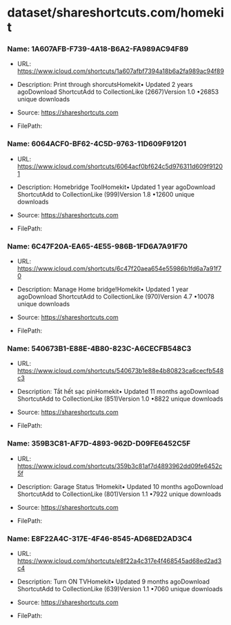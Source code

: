 # dataset/shareshortcuts.com/homekit

### Name: 1A607AFB-F739-4A18-B6A2-FA989AC94F89

- URL: https://www.icloud.com/shortcuts/1a607afbf7394a18b6a2fa989ac94f89

- Description: Print through shorcutsHomekit• Updated 2 years agoDownload ShortcutAdd to CollectionLike (2667)Version 1.0 •26853 unique downloads

- Source: https://shareshortcuts.com

- FilePath: 

### Name: 6064ACF0-BF62-4C5D-9763-11D609F91201

- URL: https://www.icloud.com/shortcuts/6064acf0bf624c5d976311d609f91201

- Description: Homebridge ToolHomekit• Updated 1 year agoDownload ShortcutAdd to CollectionLike (999)Version 1.8 •12600 unique downloads

- Source: https://shareshortcuts.com

- FilePath: 

### Name: 6C47F20A-EA65-4E55-986B-1FD6A7A91F70

- URL: https://www.icloud.com/shortcuts/6c47f20aea654e55986b1fd6a7a91f70

- Description: Manage Home bridge!Homekit• Updated 1 year agoDownload ShortcutAdd to CollectionLike (970)Version 4.7 •10078 unique downloads

- Source: https://shareshortcuts.com

- FilePath: 

### Name: 540673B1-E88E-4B80-823C-A6CECFB548C3

- URL: https://www.icloud.com/shortcuts/540673b1e88e4b80823ca6cecfb548c3

- Description: Tắt hết sạc pinHomekit• Updated 11 months agoDownload ShortcutAdd to CollectionLike (851)Version 1.0 •8822 unique downloads

- Source: https://shareshortcuts.com

- FilePath: 

### Name: 359B3C81-AF7D-4893-962D-D09FE6452C5F

- URL: https://www.icloud.com/shortcuts/359b3c81af7d4893962dd09fe6452c5f

- Description: Garage Status 1Homekit• Updated 10 months agoDownload ShortcutAdd to CollectionLike (801)Version 1.1 •7922 unique downloads

- Source: https://shareshortcuts.com

- FilePath: 

### Name: E8F22A4C-317E-4F46-8545-AD68ED2AD3C4

- URL: https://www.icloud.com/shortcuts/e8f22a4c317e4f468545ad68ed2ad3c4

- Description: Turn ON TVHomekit• Updated 9 months agoDownload ShortcutAdd to CollectionLike (639)Version 1.1 •7060 unique downloads

- Source: https://shareshortcuts.com

- FilePath: 

